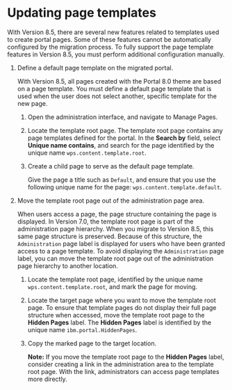 # Updating page templates

With Version 8.5, there are several new features related to templates used to create portal pages. Some of these features cannot be automatically configured by the migration process. To fully support the page template features in Version 8.5, you must perform additional configuration manually.

1.  Define a default page template on the migrated portal.

    With Version 8.5, all pages created with the Portal 8.0 theme are based on a page template. You must define a default page template that is used when the user does not select another, specific template for the new page.

    1.  Open the administration interface, and navigate to Manage Pages.

    2.  Locate the template root page. The template root page contains any page templates defined for the portal. In the **Search by** field, select **Unique name contains**, and search for the page identified by the unique name `wps.content.template.root`.

    3.  Create a child page to serve as the default page template.

        Give the page a title such as `Default`, and ensure that you use the following unique name for the page: `wps.content.template.default`.

2.  Move the template root page out of the administration page area.

    When users access a page, the page structure containing the page is displayed. In Version 7.0, the template root page is part of the administration page hierarchy. When you migrate to Version 8.5, this same page structure is preserved. Because of this structure, the `Administration` page label is displayed for users who have been granted access to a page template. To avoid displaying the `Administration` page label, you can move the template root page out of the administration page hierarchy to another location.

    1.  Locate the template root page, identified by the unique name `wps.content.template.root`, and mark the page for moving.

    2.  Locate the target page where you want to move the template root page. To ensure that template pages do not display their full page structure when accessed, move the template root page to the **Hidden Pages** label. The **Hidden Pages** label is identified by the unique name `ibm.portal.HiddenPages`.

    3.  Copy the marked page to the target location.

        **Note:** If you move the template root page to the **Hidden Pages** label, consider creating a link in the administration area to the template root page. With the link, administrators can access page templates more directly.


